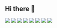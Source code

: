 ## Hi there 👋

<img src="https://img.shields.io/badge/Python-3776AB?style=for-the-badge&logo=Python&logoColor=000"/> 
<img src="https://img.shields.io/badge/Pytorch-EE4C2C?style=for-the-badge&logo=Pytorch&logoColor=000"/> 
<img src="https://img.shields.io/badge/Ollama-f7f7f2?style=for-the-badge&logo=Ollama&logoColor=000"/> 
<img src="https://img.shields.io/badge/langchain-1C3C3C?style=for-the-badge&logo=langchain&logoColor=000"/> 
<img src="https://img.shields.io/badge/R-276DC3?style=for-the-badge&logo=R&logoColor=000"/> 
<img src="https://img.shields.io/badge/GitHub-EAEAEA?style=for-the-badge&logo=github&logoColor=000"/> 

<a href="https://huggingface.co/QuantCat" target="_blank">
<img src="https://img.shields.io/badge/HuggingFace-FFFFFF?style=social&logo=huggingface&logoColor=FFD21E"/></a>

<a href="https://minji-sora-kim.tistory.com/" target="_blank">
<img src="https://img.shields.io/badge/Tistory-FFFFFF?style=social&logo=tistory&logoColor=#000000"/></a>
